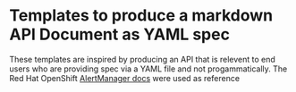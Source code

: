 # Templates to produce a markdown API Document as YAML spec

These templates are inspired by producing an API that is relevent to end users who are providing spec via a YAML file
and not progammatically.  The Red Hat OpenShift 
[AlertManager docs](https://docs.openshift.com/container-platform/4.11/rest_api/monitoring_apis/alertmanager-monitoring-coreos-com-v1.html#spec-affinity-nodeaffinity-preferredduringschedulingignoredduringexecution-preference-matchexpressions-2) 
were used as reference 